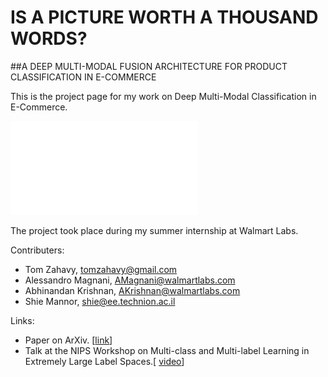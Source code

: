 # IS A PICTURE WORTH A THOUSAND WORDS?

##A DEEP MULTI-MODAL FUSION ARCHITECTURE FOR PRODUCT CLASSIFICATION IN E-COMMERCE

This is the project page for my work on Deep Multi-Modal Classification in E-Commerce. 

![ScreenShot](multimodalnet2.pdf)

The project took place during my summer internship at Walmart Labs. 

Contributers:
- Tom Zahavy, tomzahavy@gmail.com
- Alessandro Magnani, AMagnani@walmartlabs.com
- Abhinandan Krishnan, AKrishnan@walmartlabs.com
- Shie Mannor, shie@ee.technion.ac.il


Links:

- Paper on ArXiv. [[link](https://arxiv.org/pdf/1611.09534.pdf)]
- Talk at the NIPS Workshop on Multi-class and Multi-label Learning in Extremely Large Label Spaces.[ [video]( https://www.youtube.com/watch?v=pBERWAJkLUw)]
